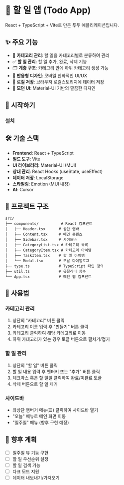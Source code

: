# 📝 할 일 앱 (Todo App)

React + TypeScript + Vite로 만든 투두 애플리케이션입니다.

## ✨ 주요 기능

- 📂 **카테고리 관리**: 할 일을 카테고리별로 분류하여 관리
- ✅ **할 일 관리**: 할 일 추가, 완료, 삭제 기능
- 🗂️ **계층 구조**: 카테고리 안에 하위 카테고리 생성 가능
- 📱 **반응형 디자인**: 모바일 친화적인 UI/UX
- 💾 **로컬 저장**: 브라우저 로컬스토리지에 데이터 저장
- 🎨 **모던 UI**: Material-UI 기반의 깔끔한 디자인

## 🚀 시작하기

### 설치

## 🛠️ 기술 스택

- **Frontend**: React + TypeScript
- **빌드 도구**: Vite
- **UI 라이브러리**: Material-UI (MUI)
- **상태 관리**: React Hooks (useState, useEffect)
- **데이터 저장**: LocalStorage
- **스타일링**: Emotion (MUI 내장)
- **AI**: Cursor

## 📁 프로젝트 구조

```
src/
├── components/          # React 컴포넌트
│   ├── Header.tsx      # 상단 앱바
│   ├── Content.tsx     # 메인 콘텐츠
│   ├── Sidebar.tsx     # 사이드바
│   ├── CategoryList.tsx # 카테고리 목록
│   ├── CategoryItem.tsx # 카테고리 아이템
│   ├── TaskItem.tsx    # 할 일 아이템
│   └── Modal.tsx       # 모달 다이얼로그
├── type.ts             # TypeScript 타입 정의
├── util.ts             # 유틸리티 함수
└── App.tsx             # 메인 앱 컴포넌트
```

## 🎯 사용법

### 카테고리 관리

1. 상단의 "카테고리" 버튼 클릭
2. 카테고리 이름 입력 후 "만들기" 버튼 클릭
3. 카테고리 클릭하여 해당 카테고리로 이동
4. 하위 카테고리가 있는 경우 토글 버튼으로 펼치기/접기

### 할 일 관리

1. 상단의 "할 일" 버튼 클릭
2. 할 일 내용 입력 후 엔터키 또는 "추가" 버튼 클릭
3. 체크박스 혹은 할 일일 클릭하여 완료/미완료 토글
4. 삭제 버튼으로 할 일 제거

### 사이드바

- 좌상단 햄버거 메뉴(☰) 클릭하여 사이드바 열기
- "오늘" 메뉴로 메인 화면 이동
- "일주일" 메뉴 (향후 구현 예정)

## 🔮 향후 계획

- [ ] 일주일 뷰 기능 구현
- [ ] 할 일 우선순위 설정
- [ ] 할 일 검색 기능
- [ ] 다크 모드 지원
- [ ] 데이터 내보내기/가져오기
